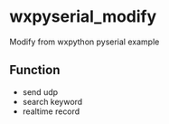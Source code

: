 # wxpyserial_modify
Modify from wxpython pyserial example


## Function

* send udp
* search keyword
* realtime record
